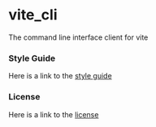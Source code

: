 # vite_cli

The command line interface client for vite

### Style Guide

Here is a link to the [style guide](https://github.com/theVite/vite_server/blob/master/STYLE.md)

### License

Here is a link to the [license](LICENSE)
